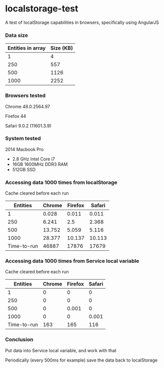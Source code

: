 # localstorage-test
A test of localStorage capabilities in browsers, specifically using AngularJS

### Data size

Entities in array  | Size (KB)
------------- | -------------
1  | 4
250  | 557
500  | 1126
1000  | 2252

### Browsers tested

Chrome 48.0.2564.97

Firefox 44

Safari 9.0.2 (11601.3.9)

### System tested
2014 Macbook Pro

 - 2.8 GHz Intel Core i7
 - 16GB 1600MHz DDR3 RAM
 - 512GB SSD

### Accessing data 1000 times from localStorage

Cache cleared before each run

Entities  	| Chrome 	| Firefox	| Safari
-------------	| ------- | -----	| -----
1  				| 0.028 	| 0.011	| 0.011
250  			| 6.241 	| 2.5		| 2.368
500  			| 13.752 	| 5.059	| 5.116
1000  			| 28.377 	| 10.137	| 10.113
Time-to-run 	| 46887 	| 17876	| 17679

### Accessing data 1000 times from Service local variable

Cache cleared before each run

Entities   	| Chrome 	| Firefox	| Safari
-------------	| ------ 	| -----	| ----
1  				| 0			| 0			| 0
250  			| 0   		| 0			| 0
500  			| 0			| 0.001	| 0
1000  			| 0			| 0			| 0.001
Time-to-run 	| 163		| 165		| 116

### Conclusion
Put data into Service local variable, and work with that

Periodically (every 500ms for example) save the data back to localStorage